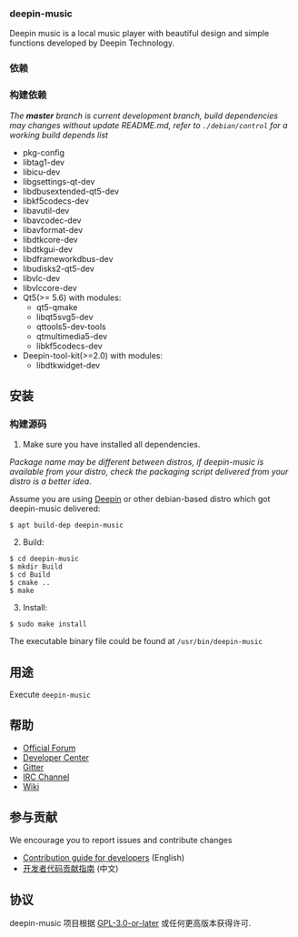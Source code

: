 ### deepin-music

Deepin music  is a local music player with beautiful design and simple functions  developed by Deepin Technology.

### 依赖

### 构建依赖

_The **master** branch is current development branch, build dependencies may changes without update README.md, refer to `./debian/control` for a working build depends list_

* pkg-config
* libtag1-dev
* libicu-dev
* libgsettings-qt-dev
* libdbusextended-qt5-dev
* libkf5codecs-dev
* libavutil-dev
* libavcodec-dev
* libavformat-dev
* libdtkcore-dev
* libdtkgui-dev
* libdframeworkdbus-dev
* libudisks2-qt5-dev 
* libvlc-dev
* libvlccore-dev
* Qt5(>= 5.6) with modules:
  - qt5-qmake
  - libqt5svg5-dev
  - qttools5-dev-tools
  - qtmultimedia5-dev
  - libkf5codecs-dev
* Deepin-tool-kit(>=2.0) with modules:
  - libdtkwidget-dev

## 安装

### 构建源码

1. Make sure you have installed all dependencies.

_Package name may be different between distros, if deepin-music is available from your distro, check the packaging script delivered from your distro is a better idea._

Assume you are using [Deepin](https://distrowatch.com/table.php?distribution=deepin) or other debian-based distro which got deepin-music delivered:

``` shell
$ apt build-dep deepin-music
```

2. Build:

```
$ cd deepin-music
$ mkdir Build
$ cd Build
$ cmake ..
$ make
```

3. Install:

```
$ sudo make install
```

The executable binary file could be found at `/usr/bin/deepin-music`

## 用途

Execute `deepin-music`

## 帮助

 - [Official Forum](https://bbs.deepin.org/)
 - [Developer Center](https://github.com/linuxdeepin/developer-center)
 - [Gitter](https://gitter.im/orgs/linuxdeepin/rooms)
 - [IRC Channel](https://webchat.freenode.net/?channels=deepin)
 - [Wiki](https://wiki.deepin.org/)

## 参与贡献

We encourage you to report issues and contribute changes

 - [Contribution guide for developers](https://github.com/linuxdeepin/developer-center/wiki/Contribution-Guidelines-for-Developers-en) (English)
 - [开发者代码贡献指南](https://github.com/linuxdeepin/developer-center/wiki/Contribution-Guidelines-for-Developers) (中文)

## 协议

deepin-music 项目根据 [GPL-3.0-or-later](LICENSE) 或任何更高版本获得许可.
